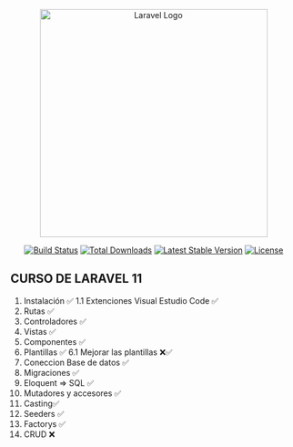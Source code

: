 <p align="center"><a href="https://laravel.com" target="_blank"><img src="https://raw.githubusercontent.com/laravel/art/master/logo-lockup/5%20SVG/2%20CMYK/1%20Full%20Color/laravel-logolockup-cmyk-red.svg" width="400" alt="Laravel Logo"></a></p>

<p align="center">
<a href="https://github.com/laravel/framework/actions"><img src="https://github.com/laravel/framework/workflows/tests/badge.svg" alt="Build Status"></a>
<a href="https://packagist.org/packages/laravel/framework"><img src="https://img.shields.io/packagist/dt/laravel/framework" alt="Total Downloads"></a>
<a href="https://packagist.org/packages/laravel/framework"><img src="https://img.shields.io/packagist/v/laravel/framework" alt="Latest Stable Version"></a>
<a href="https://packagist.org/packages/laravel/framework"><img src="https://img.shields.io/packagist/l/laravel/framework" alt="License"></a>
</p>

## CURSO DE LARAVEL 11

1.  Instalación ✅
1.1 Extenciones Visual Estudio Code ✅
2.  Rutas ✅
3.  Controladores ✅
4.  Vistas ✅
5.  Componentes ✅
6.  Plantillas ✅
6.1 Mejorar las plantillas ❌✅
7.  Coneccion Base de datos ✅
8.  Migraciones ✅
9.  Eloquent => SQL ✅
10. Mutadores y accesores ✅
11. Casting✅
12. Seeders ✅
13. Factorys ✅
14. CRUD ❌